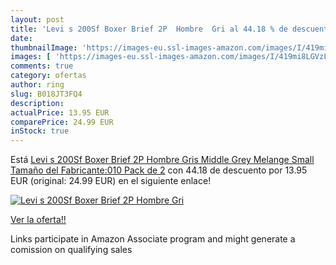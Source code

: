```yaml
---
layout: post
title: 'Levi s 200Sf Boxer Brief 2P  Hombre  Gri al 44.18 % de descuento'
date: 
thumbnailImage: 'https://images-eu.ssl-images-amazon.com/images/I/419mi8LGVzL._SL200_.jpg'
images: [ 'https://images-eu.ssl-images-amazon.com/images/I/419mi8LGVzL._SL200_.jpg' ]
comments: true
category: ofertas
author: ring
slug: B018JT3FQ4
description:
actualPrice: 13.95 EUR
comparePrice: 24.99 EUR
inStock: true
---
```


Está [Levi s 200Sf Boxer Brief 2P  Hombre  Gris  Middle Grey Melange   Small  Tamaño del Fabricante:010   Pack de 2](https://www.amazon.es/dp/B018JT3FQ4/?tag=tolees-21) con 44.18 de descuento por 13.95 EUR (original: 24.99 EUR) en el siguiente enlace!

[![Levi s 200Sf Boxer Brief 2P  Hombre  Gri](https://images-eu.ssl-images-amazon.com/images/I/419mi8LGVzL._SL200_.jpg)](https://www.amazon.es/dp/B018JT3FQ4/?tag=tolees-21)

[Ver la oferta!!](https://www.amazon.es/dp/B018JT3FQ4/?tag=tolees-21)

Links participate in Amazon Associate program and might generate a comission on qualifying sales


